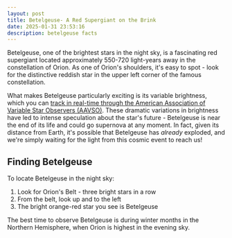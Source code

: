 ```yaml
---
layout: post
title: Betelgeuse- A Red Supergiant on the Brink
date: 2025-01-31 23:53:16
description: betelgeuse facts
---
```


Betelgeuse, one of the brightest stars in the night sky, is a fascinating red supergiant located approximately 550-720 light-years away in the constellation of Orion. As one of Orion's shoulders, it's easy to spot - look for the distinctive reddish star in the upper left corner of the famous constellation.

What makes Betelgeuse particularly exciting is its variable brightness, which you can [track in real-time through the American Association of Variable Star Observers (AAVSO)](https://www.aavso.org/LCGv2/). These dramatic variations in brightness have led to intense speculation about the star's future - Betelgeuse is near the end of its life and could go supernova at any moment. In fact, given its distance from Earth, it's possible that Betelgeuse has *already* exploded, and we're simply waiting for the light from this cosmic event to reach us! 

## Finding Betelgeuse

To locate Betelgeuse in the night sky:
1. Look for Orion's Belt - three bright stars in a row
2. From the belt, look up and to the left
3. The bright orange-red star you see is Betelgeuse

The best time to observe Betelgeuse is during winter months in the Northern Hemisphere, when Orion is highest in the evening sky.
